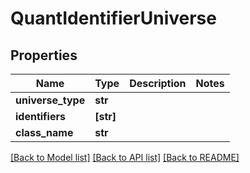 # QuantIdentifierUniverse


## Properties
Name | Type | Description | Notes
------------ | ------------- | ------------- | -------------
**universe_type** | **str** |  | 
**identifiers** | **[str]** |  | 
**class_name** | **str** |  | 

[[Back to Model list]](../README.md#documentation-for-models) [[Back to API list]](../README.md#documentation-for-api-endpoints) [[Back to README]](../README.md)


